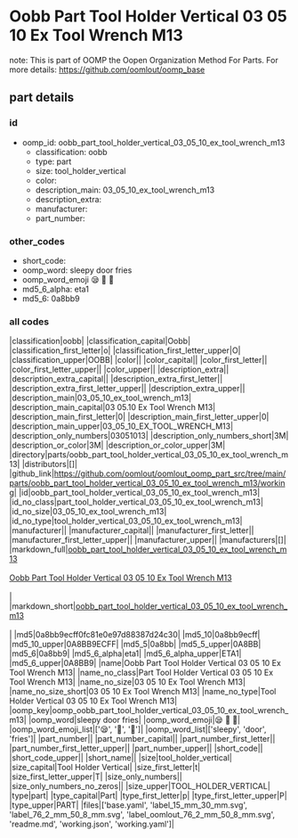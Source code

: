 # Oobb Part Tool Holder Vertical 03 05 10 Ex Tool Wrench M13  

note: This is part of OOMP the Oopen Organization Method For Parts. For more details: https://github.com/oomlout/oomp_base

##  part details





### id
* oomp_id: oobb_part_tool_holder_vertical_03_05_10_ex_tool_wrench_m13
  * classification: oobb
  * type: part
  * size: tool_holder_vertical
  * color: 
  * description_main: 03_05_10_ex_tool_wrench_m13
  * description_extra: 
  * manufacturer: 
  * part_number: 

### other_codes
* short_code: 
* oomp_word: sleepy door fries
* oomp_word_emoji :sleepy: :door: :fries:
* md5_6_alpha: eta1
* md5_6: 0a8bb9

### all codes 
|classification|oobb|
|classification_capital|Oobb|
|classification_first_letter|o|
|classification_first_letter_upper|O|
|classification_upper|OOBB|
|color||
|color_capital||
|color_first_letter||
|color_first_letter_upper||
|color_upper||
|description_extra||
|description_extra_capital||
|description_extra_first_letter||
|description_extra_first_letter_upper||
|description_extra_upper||
|description_main|03_05_10_ex_tool_wrench_m13|
|description_main_capital|03 05.10 Ex Tool Wrench M13|
|description_main_first_letter|0|
|description_main_first_letter_upper|0|
|description_main_upper|03_05_10_EX_TOOL_WRENCH_M13|
|description_only_numbers|03051013|
|description_only_numbers_short|3M|
|description_or_color|3M|
|description_or_color_upper|3M|
|directory|parts/oobb_part_tool_holder_vertical_03_05_10_ex_tool_wrench_m13|
|distributors|[]|
|github_link|https://github.com/oomlout/oomlout_oomp_part_src/tree/main/parts/oobb_part_tool_holder_vertical_03_05_10_ex_tool_wrench_m13/working|
|id|oobb_part_tool_holder_vertical_03_05_10_ex_tool_wrench_m13|
|id_no_class|part_tool_holder_vertical_03_05_10_ex_tool_wrench_m13|
|id_no_size|03_05_10_ex_tool_wrench_m13|
|id_no_type|tool_holder_vertical_03_05_10_ex_tool_wrench_m13|
|manufacturer||
|manufacturer_capital||
|manufacturer_first_letter||
|manufacturer_first_letter_upper||
|manufacturer_upper||
|manufacturers|[]|
|markdown_full|[oobb_part_tool_holder_vertical_03_05_10_ex_tool_wrench_m13](https://github.com/oomlout/oomlout_oomp_part_src/tree/main/parts/oobb_part_tool_holder_vertical_03_05_10_ex_tool_wrench_m13/working)<br>[](https://github.com/oomlout/oomlout_oomp_part_src/tree/main/parts/oobb_part_tool_holder_vertical_03_05_10_ex_tool_wrench_m13/working)<br>[Oobb Part Tool Holder Vertical 03 05 10 Ex Tool Wrench M13](https://github.com/oomlout/oomlout_oomp_part_src/tree/main/parts/oobb_part_tool_holder_vertical_03_05_10_ex_tool_wrench_m13/working)<br><br>|
|markdown_short|[oobb_part_tool_holder_vertical_03_05_10_ex_tool_wrench_m13](https://github.com/oomlout/oomlout_oomp_part_src/tree/main/parts/oobb_part_tool_holder_vertical_03_05_10_ex_tool_wrench_m13/working)<br><br>|
|md5|0a8bb9ecff0fc81e0e97d88387d24c30|
|md5_10|0a8bb9ecff|
|md5_10_upper|0A8BB9ECFF|
|md5_5|0a8bb|
|md5_5_upper|0A8BB|
|md5_6|0a8bb9|
|md5_6_alpha|eta1|
|md5_6_alpha_upper|ETA1|
|md5_6_upper|0A8BB9|
|name|Oobb Part Tool Holder Vertical 03 05 10 Ex Tool Wrench M13|
|name_no_class|Part Tool Holder Vertical 03 05 10 Ex Tool Wrench M13|
|name_no_size|03 05 10 Ex Tool Wrench M13|
|name_no_size_short|03 05 10 Ex Tool Wrench M13|
|name_no_type|Tool Holder Vertical 03 05 10 Ex Tool Wrench M13|
|oomp_key|oomp_oobb_part_tool_holder_vertical_03_05_10_ex_tool_wrench_m13|
|oomp_word|sleepy door fries|
|oomp_word_emoji|:sleepy: :door: :fries:|
|oomp_word_emoji_list|[':sleepy:', ':door:', ':fries:']|
|oomp_word_list|['sleepy', 'door', 'fries']|
|part_number||
|part_number_capital||
|part_number_first_letter||
|part_number_first_letter_upper||
|part_number_upper||
|short_code||
|short_code_upper||
|short_name||
|size|tool_holder_vertical|
|size_capital|Tool Holder Vertical|
|size_first_letter|t|
|size_first_letter_upper|T|
|size_only_numbers||
|size_only_numbers_no_zeros||
|size_upper|TOOL_HOLDER_VERTICAL|
|type|part|
|type_capital|Part|
|type_first_letter|p|
|type_first_letter_upper|P|
|type_upper|PART|
|files|['base.yaml', 'label_15_mm_30_mm.svg', 'label_76_2_mm_50_8_mm.svg', 'label_oomlout_76_2_mm_50_8_mm.svg', 'readme.md', 'working.json', 'working.yaml']|
